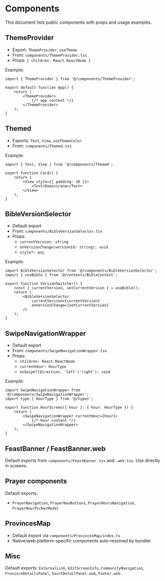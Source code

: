 # Components

This document lists public components with props and usage examples.

## ThemeProvider

- Export: `ThemeProvider`, `useTheme`
- From: `components/ThemeProvider.tsx`
- Props: `{ children: React.ReactNode }`

Example:
```tsx
import { ThemeProvider } from '@/components/ThemeProvider';

export default function App() {
	return (
		<ThemeProvider>
			{/* app content */}
		</ThemeProvider>
	);
}
```

## Themed

- Exports: `Text`, `View`, `useThemeColor`
- From: `components/Themed.tsx`

Example:
```tsx
import { Text, View } from '@/components/Themed';

export function Card() {
	return (
		<View style={{ padding: 16 }}>
			<Text>Dominicana</Text>
		</View>
	);
}
```

## BibleVersionSelector

- Default export
- From: `components/BibleVersionSelector.tsx`
- Props:
  - `currentVersion: string`
  - `onVersionChange(versionId: string): void`
  - `style?: any`

Example:
```tsx
import BibleVersionSelector from '@/components/BibleVersionSelector';
import { useBible } from '@/contexts/BibleContext';

export function VersionSwitcher() {
	const { currentVersion, setCurrentVersion } = useBible();
	return (
		<BibleVersionSelector
			currentVersion={currentVersion}
			onVersionChange={setCurrentVersion}
		/>
	);
}
```

## SwipeNavigationWrapper

- Default export
- From: `components/SwipeNavigationWrapper.tsx`
- Props:
  - `children: React.ReactNode`
  - `currentHour: HourType`
  - `onSwipe?(direction: 'left'|'right'): void`

Example:
```tsx
import SwipeNavigationWrapper from '@/components/SwipeNavigationWrapper';
import type { HourType } from '@/types';

export function HourScreen({ hour }: { hour: HourType }) {
	return (
		<SwipeNavigationWrapper currentHour={hour}>
			{/* Hour content */}
		</SwipeNavigationWrapper>
	);
}
```

## FeastBanner / FeastBanner.web
Default exports from `components/FeastBanner.tsx` and `.web.tsx`. Use directly in screens.

## Prayer components
Default exports:
- `PrayerNavigation`, `PrayerNavButtons`, `PrayerHoursNavigation`, `PrayerHourPickerModal`

## ProvincesMap
- Default export via `components/ProvincesMap/index.ts`
- Native/web platform-specific components auto-resolved by bundler

## Misc
Default exports: `ExternalLink`, `EditScreenInfo`, `CommunityNavigation`, `ProvinceDetailsPanel`, `SaintDetailPanel.web`, `Footer.web`.